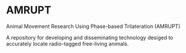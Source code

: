 # AMRUPT
Animal Movement Research Using Phase-based Trilateration (AMRUPT)

A repository for developing and disseminating technology desiged to accurately locate radio-tagged free-living animals.

